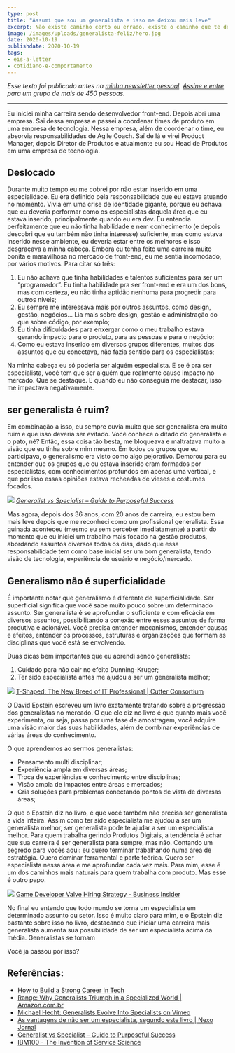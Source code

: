 ```yaml
---
type: post
title: "Assumi que sou um generalista e isso me deixou mais leve"
excerpt: Não existe caminho certo ou errado, existe o caminho que te deixa mais confortável e feliz.
image: /images/uploads/generalista-feliz/hero.jpg
date: 2020-10-19
publishdate: 2020-10-19
tags:
- eis-a-letter
- cotidiano-e-comportamento
---
```



_Esse texto foi publicado antes na [minha newsletter pessoal](https://diegoeis.substack.com/). [Assine e entre](https://diegoeis.substack.com/) para um grupo de mais de 450 pessoas._

---

Eu iniciei minha carreira sendo desenvolvedor front-end. Depois abri uma empresa. Sai dessa empresa e passei a coordenar times de produto em uma empresa de tecnologia. Nessa empresa, além de coordenar o time, eu absorvia responsabilidades de Agile Coach. Saí de lá e virei Product Manager, depois Diretor de Produtos e atualmente eu sou Head de Produtos em uma empresa de tecnologia.

## Deslocado
Durante muito tempo eu me cobrei por não estar inserido em uma especialidade.  Eu era definido pela responsabilidade que eu estava atuando no momento. Vivia em uma crise de identidade gigante, porque eu achava que eu deveria performar como os especialistas daquela área que eu estava inserido, principalmente quando eu era dev. Eu entendia perfeitamente que eu não tinha habilidade e nem conhecimento (e depois descobri que eu também não tinha interesse) suficiente, mas como estava inserido nesse ambiente, eu deveria estar entre os melhores e isso desgraçava a minha cabeça. Embora eu tenha feito uma carreira muito bonita e maravilhosa no mercado de front-end, eu me sentia incomodado, por vários motivos. Para citar só três:

1. Eu não achava que tinha habilidades e talentos suficientes para ser um “programador”. Eu tinha habilidade pra ser front-end e era um dos bons, mas com certeza, eu não tinha aptidão nenhuma para progredir para outros níveis;
2. Eu sempre me interessava mais por outros assuntos, como design, gestão, negócios… Lia mais sobre design, gestão e administração do que sobre código, por exemplo;
3. Eu tinha dificuldades para enxergar como o meu trabalho estava gerando impacto para o produto, para as pessoas e para o negócio;
4. Como eu estava inserido em diversos grupos diferentes, muitos dos assuntos que eu conectava, não fazia sentido para os especialistas;

Na minha cabeça eu só poderia ser alguém especialista. E se é pra ser especialista, você tem que ser alguém que realmente cause impacto no mercado. Que se destaque. E quando eu não conseguia me destacar, isso me impactava negativamente.

## ser generalista é ruim?
Em combinação a isso, eu sempre ouvia muito que ser generalista era muito ruim e que isso deveria ser evitado. Você conhece o ditado do generalista e o pato, né? Então, essa coisa tão besta, me bloqueava e maltratava muito a visão que eu tinha sobre mim mesmo. Em todos os grupos que eu participava, o generalismo era visto como algo pejorativo. Demorou para eu entender que os grupos que eu estava inserido eram formados por especialistas, com conhecimentos profundos em apenas uma vertical, e que por isso essas opiniões estava recheadas de vieses e costumes focados.

![](/images/uploads/generalista-feliz/Generalist_vs_Specialist_Advantages_and_Disadvantages.jpg)
*[Generalist vs Specialist – Guide to Purposeful Success](https://guidetopurposefulsuccess.com/generalist-vs-specialist/)*


Mas agora, depois dos 36 anos, com 20 anos de carreira, eu estou bem mais leve depois que me reconheci como um profissional generalista. Essa guinada aconteceu (mesmo eu sem perceber imediatamente) a partir do momento que eu iniciei um trabalho mais focado na gestão produtos, abordando assuntos diversos todos os dias, dado que essa responsabilidade tem como base inicial ser um bom generalista, tendo visão de tecnologia, experiência de usuário e negócio/mercado. 

## Generalismo não é superficialidade
É importante notar que generalismo é diferente de superficialidade. Ser superficial significa que você sabe muito pouco sobre um determinado assunto. Ser generalista é se aprofundar o suficiente e com eficácia em diversos assuntos, possibilitando a conexão entre esses assuntos de forma produtiva e acionável. Você precisa entender mecanismos, entender causas e efeitos, entender os processos, estruturas e organizações que formam as disciplinas que você está se envolvendo.

Duas dicas bem importantes que eu aprendi sendo generalista:
1. Cuidado para não cair no efeito Dunning-Kruger;
2. Ter sido especialista antes me ajudou a ser um generalista melhor;


![](/images/uploads/generalista-feliz/apmu1608fig01.png)
[T-Shaped: The New Breed of IT Professional | Cutter Consortium](https://www.cutter.com/article/t-shaped-new-breed-it-professional-492976)

O David Epstein escreveu um livro exatamente tratando sobre a progressão dos generalistas no mercado. O que ele diz no livro é que quanto mais você experimenta, ou seja, passa por uma fase de amostragem, você adquire uma visão maior das suas habilidades, além de combinar experiências de várias áreas do conhecimento. 

O que aprendemos ao sermos generalistas:

- Pensamento multi disciplinar;
- Experiência ampla em diversas áreas;
- Troca de experiências e conhecimento entre disciplinas;
- Visão ampla de impactos entre áreas e mercados;
- Cria soluções para problemas conectando pontos de vista de diversas áreas;

O que o Epstein diz no livro, é que você também não precisa ser generalista a vida inteira. Assim como ter sido especialista me ajudou a ser um generalista melhor, ser generalista pode te ajudar a ser um especialista melhor. Para quem trabalha gerindo Produtos Digitais, a tendência é achar que sua carreira é ser generalista para sempre, mas não. Contando um segredo para vocês aqui: eu quero terminar trabalhando numa área de estratégia.  Quero dominar ferramental e parte teórica. Quero ser especialista nessa área e me aprofundar cada vez mais. Para mim, esse é um dos caminhos mais naturais para quem trabalha com produto. Mas esse é outro papo.

![](/images/uploads/generalista-feliz/valve-t-shaped.png)
[Game Developer Valve Hiring Strategy - Business Insider](https://www.businessinsider.com/game-developer-valve-hiring-strategy-2014-12)

No final eu entendo que todo mundo se torna um especialista em determinado assunto ou setor. Isso é muito claro para mim, e o Epstein diz bastante sobre isso no livro, destacando que iniciar uma carreira mais generalista aumenta sua possibilidade de ser um especialista acima da média. Generalistas se tornam 

Você já passou por isso? 

## Referências:
- [How to Build a Strong Career in Tech](https://www.linkedin.com/pulse/how-build-strong-career-tech-thiago-ghisi/)
- [Range: Why Generalists Triumph in a Specialized World | Amazon.com.br](https://amzn.to/3iYMMjs)
- [Michael Hecht: Generalists Evolve Into Specialists on Vimeo](https://vimeo.com/105938243)
- [As vantagens de não ser um especialista, segundo este livro | Nexo Jornal](https://www.nexojornal.com.br/expresso/2019/06/24/As-vantagens-de-n%C3%A3o-ser-um-especialista-segundo-este-livro)
- [Generalist vs Specialist – Guide to Purposeful Success](https://guidetopurposefulsuccess.com/generalist-vs-specialist/)
- [IBM100 - The Invention of Service Science](https://www.ibm.com/ibm/history/ibm100/us/en/icons/servicescience/)

